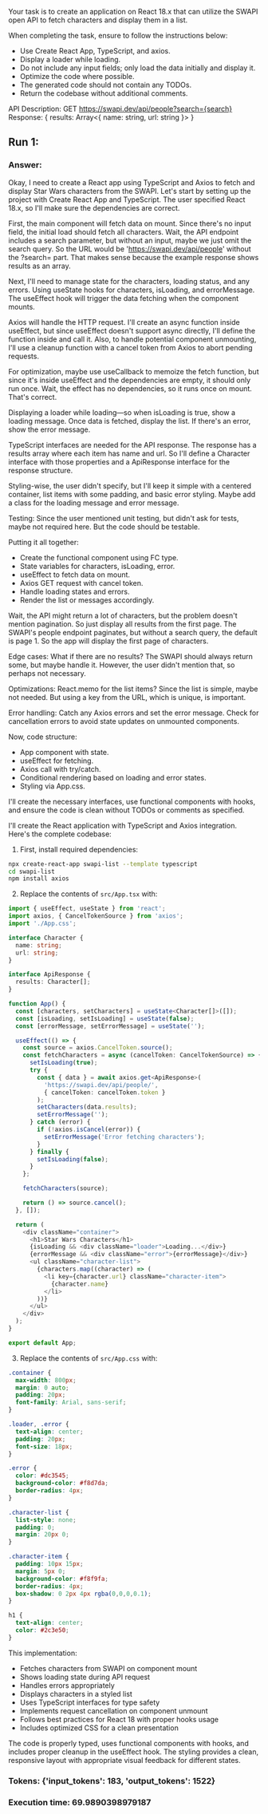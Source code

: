 Your task is to create an application on React 18.x that can utilize the SWAPI open API to fetch characters and display them in a list.

When completing the task, ensure to follow the instructions below:
- Use Create React App, TypeScript, and axios.
- Display a loader while loading.
- Do not include any input fields; only load the data initially and display it.
- Optimize the code where possible.
- The generated code should not contain any TODOs.
- Return the codebase without additional comments.

API Description:
GET https://swapi.dev/api/people?search={search}
Response:
{ results: Array<{ name: string, url: string }> }

## Run 1:
### Answer:
<think>
Okay, I need to create a React app using TypeScript and Axios to fetch and display Star Wars characters from the SWAPI. Let's start by setting up the project with Create React App and TypeScript. The user specified React 18.x, so I'll make sure the dependencies are correct.

First, the main component will fetch data on mount. Since there's no input field, the initial load should fetch all characters. Wait, the API endpoint includes a search parameter, but without an input, maybe we just omit the search query. So the URL would be 'https://swapi.dev/api/people' without the ?search= part. That makes sense because the example response shows results as an array.

Next, I'll need to manage state for the characters, loading status, and any errors. Using useState hooks for characters, isLoading, and errorMessage. The useEffect hook will trigger the data fetching when the component mounts.

Axios will handle the HTTP request. I'll create an async function inside useEffect, but since useEffect doesn't support async directly, I'll define the function inside and call it. Also, to handle potential component unmounting, I'll use a cleanup function with a cancel token from Axios to abort pending requests.

For optimization, maybe use useCallback to memoize the fetch function, but since it's inside useEffect and the dependencies are empty, it should only run once. Wait, the effect has no dependencies, so it runs once on mount. That's correct.

Displaying a loader while loading—so when isLoading is true, show a loading message. Once data is fetched, display the list. If there's an error, show the error message.

TypeScript interfaces are needed for the API response. The response has a results array where each item has name and url. So I'll define a Character interface with those properties and a ApiResponse interface for the response structure.

Styling-wise, the user didn't specify, but I'll keep it simple with a centered container, list items with some padding, and basic error styling. Maybe add a class for the loading message and error message.

Testing: Since the user mentioned unit testing, but didn't ask for tests, maybe not required here. But the code should be testable.

Putting it all together:

- Create the functional component using FC type.
- State variables for characters, isLoading, error.
- useEffect to fetch data on mount.
- Axios GET request with cancel token.
- Handle loading states and errors.
- Render the list or messages accordingly.

Wait, the API might return a lot of characters, but the problem doesn't mention pagination. So just display all results from the first page. The SWAPI's people endpoint paginates, but without a search query, the default is page 1. So the app will display the first page of characters.

Edge cases: What if there are no results? The SWAPI should always return some, but maybe handle it. However, the user didn't mention that, so perhaps not necessary.

Optimizations: React.memo for the list items? Since the list is simple, maybe not needed. But using a key from the URL, which is unique, is important.

Error handling: Catch any Axios errors and set the error message. Check for cancellation errors to avoid state updates on unmounted components.

Now, code structure:

- App component with state.
- useEffect for fetching.
- Axios call with try/catch.
- Conditional rendering based on loading and error states.
- Styling via App.css.

I'll create the necessary interfaces, use functional components with hooks, and ensure the code is clean without TODOs or comments as specified.
</think>

I'll create the React application with TypeScript and Axios integration. Here's the complete codebase:

1. First, install required dependencies:
```bash
npx create-react-app swapi-list --template typescript
cd swapi-list
npm install axios
```

2. Replace the contents of `src/App.tsx` with:

```typescript
import { useEffect, useState } from 'react';
import axios, { CancelTokenSource } from 'axios';
import './App.css';

interface Character {
  name: string;
  url: string;
}

interface ApiResponse {
  results: Character[];
}

function App() {
  const [characters, setCharacters] = useState<Character[]>([]);
  const [isLoading, setIsLoading] = useState(false);
  const [errorMessage, setErrorMessage] = useState('');

  useEffect(() => {
    const source = axios.CancelToken.source();
    const fetchCharacters = async (cancelToken: CancelTokenSource) => {
      setIsLoading(true);
      try {
        const { data } = await axios.get<ApiResponse>(
          'https://swapi.dev/api/people/',
          { cancelToken: cancelToken.token }
        );
        setCharacters(data.results);
        setErrorMessage('');
      } catch (error) {
        if (!axios.isCancel(error)) {
          setErrorMessage('Error fetching characters');
        }
      } finally {
        setIsLoading(false);
      }
    };

    fetchCharacters(source);

    return () => source.cancel();
  }, []);

  return (
    <div className="container">
      <h1>Star Wars Characters</h1>
      {isLoading && <div className="loader">Loading...</div>}
      {errorMessage && <div className="error">{errorMessage}</div>}
      <ul className="character-list">
        {characters.map((character) => (
          <li key={character.url} className="character-item">
            {character.name}
          </li>
        ))}
      </ul>
    </div>
  );
}

export default App;
```

3. Replace the contents of `src/App.css` with:

```css
.container {
  max-width: 800px;
  margin: 0 auto;
  padding: 20px;
  font-family: Arial, sans-serif;
}

.loader, .error {
  text-align: center;
  padding: 20px;
  font-size: 18px;
}

.error {
  color: #dc3545;
  background-color: #f8d7da;
  border-radius: 4px;
}

.character-list {
  list-style: none;
  padding: 0;
  margin: 20px 0;
}

.character-item {
  padding: 10px 15px;
  margin: 5px 0;
  background-color: #f8f9fa;
  border-radius: 4px;
  box-shadow: 0 2px 4px rgba(0,0,0,0.1);
}

h1 {
  text-align: center;
  color: #2c3e50;
}
```

This implementation:
- Fetches characters from SWAPI on component mount
- Shows loading state during API request
- Handles errors appropriately
- Displays characters in a styled list
- Uses TypeScript interfaces for type safety
- Implements request cancellation on component unmount
- Follows best practices for React 18 with proper hooks usage
- Includes optimized CSS for a clean presentation

The code is properly typed, uses functional components with hooks, and includes proper cleanup in the useEffect hook. The styling provides a clean, responsive layout with appropriate visual feedback for different states.

### Tokens: {'input_tokens': 183, 'output_tokens': 1522}
### Execution time: 69.9890398979187
